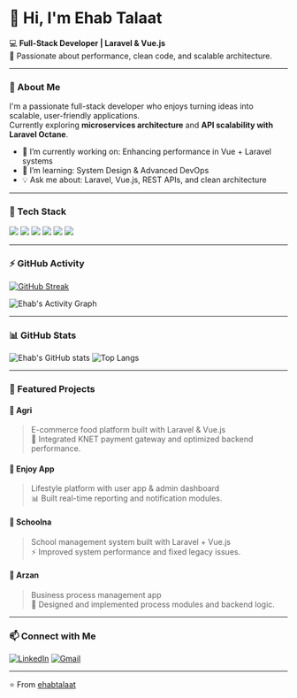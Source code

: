 # 👋 Hi, I'm Ehab Talaat

💻 **Full-Stack Developer | Laravel & Vue.js**  
🚀 Passionate about performance, clean code, and scalable architecture.

---

### 💬 About Me
I'm a passionate full-stack developer who enjoys turning ideas into scalable, user-friendly applications.  
Currently exploring **microservices architecture** and **API scalability with Laravel Octane**.

- 🔭 I’m currently working on: Enhancing performance in Vue + Laravel systems  
- 🌱 I’m learning: System Design & Advanced DevOps  
- 💡 Ask me about: Laravel, Vue.js, REST APIs, and clean architecture  

---

### 🧰 Tech Stack
<p align="left">
  <img src="https://img.shields.io/badge/Laravel-FF2D20?logo=laravel&logoColor=white" />
  <img src="https://img.shields.io/badge/Vue.js-35495E?logo=vuedotjs&logoColor=4FC08D" />
  <img src="https://img.shields.io/badge/MySQL-4479A1?logo=mysql&logoColor=white" />
  <img src="https://img.shields.io/badge/MongoDB-4EA94B?logo=mongodb&logoColor=white" />
  <img src="https://img.shields.io/badge/Docker-2496ED?logo=docker&logoColor=white" />
  <img src="https://img.shields.io/badge/GitHub%20Actions-2088FF?logo=githubactions&logoColor=white" />
</p>

---

### ⚡ GitHub Activity

[![GitHub Streak](https://streak-stats.demolab.com?user=ehabtalaat&theme=radical&hide_border=true)](https://git.io/streak-stats)

![Ehab's Activity Graph](https://github-readme-activity-graph.vercel.app/graph?username=ehabtalaat&theme=github-compact&hide_border=true)

---

### 📊 GitHub Stats
![Ehab's GitHub stats](https://github-readme-stats.vercel.app/api?username=ehabtalaat&show_icons=true&theme=radical&hide_border=true)
![Top Langs](https://github-readme-stats.vercel.app/api/top-langs/?username=ehabtalaat&layout=compact&theme=radical&hide_border=true)

---

### 🚀 Featured Projects

#### 🛒 Agri
> E-commerce food platform built with Laravel & Vue.js  
> 🧾 Integrated KNET payment gateway and optimized backend performance.

#### 📱 Enjoy App
> Lifestyle platform with user app & admin dashboard  
> 📊 Built real-time reporting and notification modules.

#### 🏫 Schoolna
> School management system built with Laravel + Vue.js  
> ⚡ Improved system performance and fixed legacy issues.

#### 💸 Arzan
> Business process management app  
> 🔧 Designed and implemented process modules and backend logic.

---

### 📫 Connect with Me
[![LinkedIn](https://img.shields.io/badge/LinkedIn-Ehab%20Talaat-blue?logo=linkedin&logoColor=white)](https://www.linkedin.com/in/ehabtalaat)
[![Gmail](https://img.shields.io/badge/Email-ehabtalaat5552%40gmail.com-red?logo=gmail&logoColor=white)](mailto:ehabtalaat5552@gmail.com)

---

⭐ From [ehabtalaat](https://github.com/ehabtalaat)
